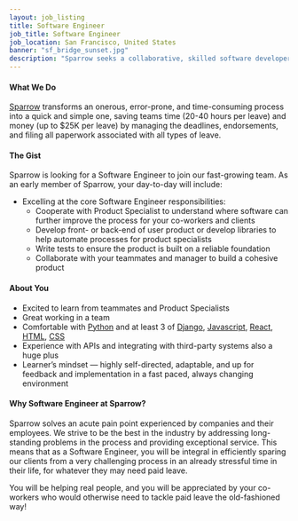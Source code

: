 ```yaml
---
layout: job_listing
title: Software Engineer
job_title: Software Engineer
job_location: San Francisco, United States
banner: "sf_bridge_sunset.jpg"
description: "Sparrow seeks a collaborative, skilled software developer."
---
```


#### What We Do

[Sparrow](https://trysparrow.com/careers) transforms an onerous, error-prone, and time-consuming process into a quick and simple one, saving teams time (20-40 hours per leave) and money (up to $25K per leave) by managing the deadlines, endorsements, and filing all paperwork associated with all types of leave.


#### The Gist

Sparrow is looking for a Software Engineer to join our fast-growing team. As an early member of Sparrow, your day-to-day will include:
* Excelling at the core Software Engineer responsibilities:
  * Cooperate with Product Specialist to understand where software can further improve the process for your co-workers and clients
  * Develop front- or back-end of user product or develop libraries to help automate processes for product specialists
  * Write tests to ensure the product is built on a reliable foundation
  * Collaborate with your teammates and manager to build a cohesive product


#### About You

* Excited to learn from teammates and Product Specialists
* Great working in a team
* Comfortable with [Python](https://www.python.org/) and at least 3 of [Django](https://www.djangoproject.com/), [Javascript](https://developer.mozilla.org/en-US/docs/Web/JavaScript), [React](https://reactjs.org/), [HTML](https://developer.mozilla.org/en-US/docs/Web/HTML), [CSS](https://developer.mozilla.org/en-US/docs/Web/CSS) 
* Experience with APIs and integrating with third-party systems also a huge plus
* Learner’s mindset —  highly self-directed, adaptable, and up for feedback and implementation in a fast paced, always changing environment

#### Why Software Engineer at Sparrow?

Sparrow solves an acute pain point experienced by companies and their employees. We strive to be the best in the industry by addressing long-standing problems in the process and providing exceptional service. This means that as a Software Engineer, you will be integral in efficiently sparing our clients from a very challenging process in an already stressful time in their life, for whatever they may need paid leave.

You will be helping real people, and you will be appreciated by your co-workers who would otherwise need to tackle paid leave the old-fashioned way!
